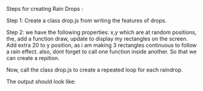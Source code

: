 Steps for creating Rain Drops :

Step 1: Create a class drop.js from writing the features of drops.

Step 2: we have the following properties: x,y which are at random positions, 
the, add a function draw, update to display my rectangles on the screen.
Add extra 20 to y position, as i am making 3 rectangles continuous to follow a rain effect.
also, dont forget to call one function inside another. So that we can create a repition.

Now, call the class drop.js to create a repeated loop for each raindrop.

The output should look like: 


